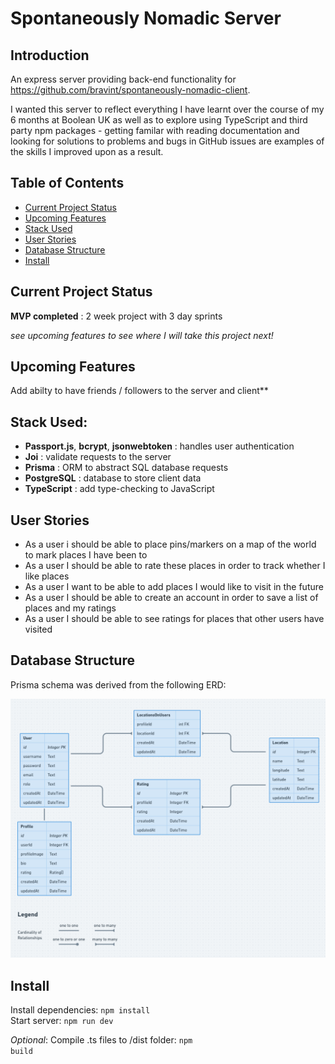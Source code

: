 # Spontaneously Nomadic Server

## Introduction

An express server providing back-end functionality for https://github.com/bravint/spontaneously-nomadic-client.

I wanted this server to reflect everything I have learnt over the course of my 6 months at Boolean UK as well as to explore using TypeScript and third party npm packages - getting familar with reading documentation and looking for solutions to problems and bugs in GitHub issues are examples of the skills I improved upon as a result.

## Table of Contents

 - [Current Project Status](#Current-Project-Status)
 - [Upcoming Features](#Upcoming-Features)
 - [Stack Used](#Stack-Used)
 - [User Stories](#User-Stories)
 - [Database Structure](#Database-Structure)
 - [Install](#Install)

## Current Project Status

**MVP completed** : 2 week project with 3 day sprints

*see upcoming features to see where I will take this project next!*

## Upcoming Features

Add abilty to have friends / followers to the server and client**

## Stack Used:

 - **Passport.js**, **bcrypt**, **jsonwebtoken** : handles user authentication
 - **Joi** : validate requests to the server
 - **Prisma** : ORM to abstract SQL database requests
 - **PostgreSQL** : database to store client data
 - **TypeScript** : add type-checking to JavaScript


## User Stories

 - As a user i should be able to place pins/markers on a map of the world to mark places I have been to
 - As a user I should be able to rate these places in order to track whether I like places
 - As a user I want to be able to add places I would like to visit in the future
 - As a user I should be able to create an account in order to save a list of places and my ratings
 - As a user I should be able to see ratings for places that other users have visited

## Database Structure

Prisma schema was derived from the following ERD:

![ERD](./assets/erd.png)

## Install

Install dependencies: <code>npm install</code>\
Start server: <code>npm run dev</code>

*Optional*: Compile .ts files to /dist folder: <code>npm build</code>